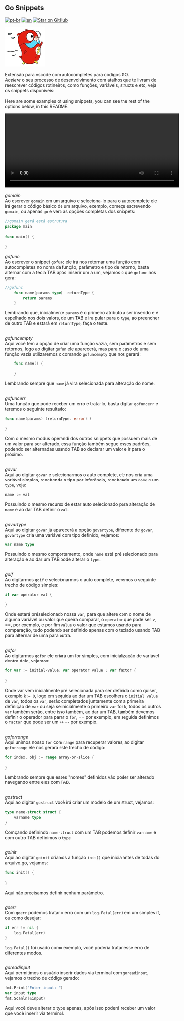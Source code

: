 ## Go Snippets
[![pt-br](https://img.shields.io/badge/language-pt--br-green.svg)](https://github.com/kauemurakami/go-snippets/blob/main/README.pt-br.md)
[![en](https://img.shields.io/badge/language-en-orange.svg)](https://github.com/kauemurakami/go-snippets/blob/main/README.md)
[![Star on GitHub](https://img.shields.io/github/stars/kauemurakami/go-snippets.svg?style=flat&logo=github&colorB=deeppink&label=stars)](https://github.com/kauemurakami/get_snippets_extension)

![](gofast.png)  

Extensão para vscode com autocompletes para códigos GO.  
*Acelere* o seu processo de desenvolvimento com atalhos que te livram de reescrever códigos rotineiros, como funções, variáveis, structs e etc, veja os snippets disponíveis:<br/><br/>
Here are some examples of using snippets, you can see the rest of the options below, in this README.<br/>  

<video width="560" height="240" controls>
  <source src="./preview.mp4" type="video/mp4">
  Your browser does not support the video tag.
</video><br/>

*gomain*  
Ao escrever ```gomain``` em um arquivo e seleciona-lo para o autocomplete ele irá gerar o código básico de um arquivo, exemplo, começe escrevendo ```gomain```, ou apenas ```go``` e verá as opções completas dos snippets:  
```go
//gomain gerá está estrutura
package main

func main() {
	
}
```  
*gofunc*  
Ao escrever o snippet ```gofunc``` ele irá nos retornar uma função com autocompletes no noma da função, parâmetro e tipo de retorno, basta alternar com a tecla TAB após iniserir um a um, vejamos o que ```gofunc``` nos gera:  
```go
//gofunc
	func name(params type)  returnType {
		return params
	}
```
Lembrando que, inicialmente ```params``` é o primeiro atributo a ser inserido e é espelhado nos dois valors, de um TAB e ira pular para o ```type```, ao preencher de outro TAB e estará em ```returnType```, faça o teste.<br/><br/>

*gofuncempty*  
Aqui você tem a opção de criar uma função vazia, sem parâmetros e sem retornos, logo ao digitar ```gofun``` ele aparecerá, mas para o caso de uma função vazia utilizaremos o comando ```gofuncempty``` que nos gerará:  
```go
	func name() {
			
	}
```
Lembrando sempre que ```name``` já vira selecionada para alteração do nome.<br/><br/>

*gofuncerr*  
Uma função que pode receber um erro e trata-lo, basta digitar ```gofuncerr``` e teremos o seguinte resultado:  
```go
func name(params) (returnType, error) {
	
}
```
Com o mesmo modus operandi dos outros snippets que possuem mais de um valor para ser alterado, essa função também segue esses padrões, podendo ser alternadas usando TAB ao declarar um valor e ir para o próximo.<br/><br/>

*govar*  
Aqui ao digitar ```govar``` e selecionarmos o auto complete, ele nos cria uma variável simples, recebendo o tipo por inferência, recebendo um ```name``` e um ```type```, veja:  
```go
name := val
```
Possuindo o mesmo recurso de estar auto selecionado para alteração de ```name``` e ao dar TAB definir o ```val```.<br/><br/>

*govartype*  
Aqui ao digitar ```govar``` já aparecerá a opção ```govartype```, diferente de ```govar```, ```govartype``` cria uma variável com tipo definido, vejamos:  
```go
var name type
```
Possuindo o mesmo comportamento, onde ```name``` está pré selecionado para alteração e ao dar um TAB pode alterar o ```type```.<br/><br/>

*goif*  
Ao digitarmos ```goif``` e selecionarmos o auto complete, veremos o seguinte trecho de código simples:  
```go
if var operator val {

}
```
Onde estará préselecionado nossa ```var```, para que altere com o nome de alguma variável ou valor que queira comparar, o ```operator``` que pode ser >, ==, por exemplo, e por fim ```value``` o valor que estamos usando para comparação, tudo podendo ser definido apenas com o teclado usando TAB para alternar de uma para outra.<br/><br/>

*gofor*  
Ao digitarmos ```gofor``` ele criará um for simples, com inicialização de variável dentro dele, vejamos:  
```go
for var := initial-value; var operator value ; var factor {
 
}
```
Onde var vem inicialmente pré selecionada para ser definida como quiser, exemplo ```k:= 0```, logo em seguida ao dar um TAB escolherá o ```initial value``` de ```var```, todos os ```var```, serão completados juntamente com a primeira definição de ```var``` ou seja se inicialmente o primeiro ```var``` for ```k```, todos os outros ```var``` também serão, entre isso também, ao dar um TAB, também devemos definir o operador para parar o ```for```, == por exemplo, em seguida definimos o ```factor``` que pode ser um ```++``` ```--``` por exemplo.<br/><br/>

*goforrange*  
Aqui unimos nosso ```for``` com ```range``` para recuperar valores, ao digitar ```goforrange``` ele nos gerará este trecho de código:  
```go
for index, obj := range array-or-slice {
				
}
```
Lembrando sempre que esses "nomes" definidos vão poder ser alterado navegando entre eles com TAB.<br/><br/>

*gostruct*  
Aqui ao digitar ```gostruct``` você irá criar um modelo de um struct, vejamos:  
```go
type name-struct struct {
	varname type
}
```
Comçando definindo ```name-struct``` com um TAB podemos definir ```varname``` e com outro TAB definimos o ```type```<br/><br/>

*goinit*  
Aqui ao digitar ```goinit``` criamos a função ```init()``` que inicia antes de todas do arquivo.go, vejamos:  
```go
func init() {
			
}
```
Aqui não precisamos definir nenhum parâmetro.<br/><br/>

*goerr*  
Com ````goerr```` podemos tratar o erro com um ```log.Fatal(err)``` em um simples if, ou como desejar:  
```go
if err != nil {
	log.Fatal(err)
}
```
```log.Fatal()``` foi usado como exemplo, você poderia tratar esse erro de diferentes modos.<br/><br/>

*goreadinput*  
Aqui permitimos o usuário inserir dados via terminal com ```goreadinput```, vejamos o trecho de código gerado:  
```go
fmt.Print("Enter input: ")
var input type
fmt.Scanln(&input)
```
Aqui você deve alterar o type apenas, após isso poderá receber um valor que você inserir via terminal.

